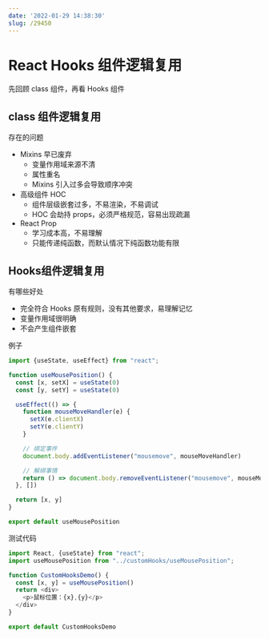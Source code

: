 ```yaml
---
date: '2022-01-29 14:38:30'
slug: /29450
---
```


# React Hooks 组件逻辑复用

先回顾 class 组件，再看 Hooks 组件

## class 组件逻辑复用

存在的问题

- Mixins 早已废弃
  - 变量作用域来源不清
  - 属性重名
  - Mixins 引入过多会导致顺序冲突
- 高级组件 HOC
  - 组件层级嵌套过多，不易渲染，不易调试
  - HOC 会劫持 props，必须严格规范，容易出现疏漏
- React Prop
  - 学习成本高，不易理解
  - 只能传递纯函数，而默认情况下纯函数功能有限

## Hooks组件逻辑复用

有哪些好处

- 完全符合 Hooks 原有规则，没有其他要求，易理解记忆
- 变量作用域很明确
- 不会产生组件嵌套

例子

```js
import {useState, useEffect} from "react";

function useMousePosition() {
  const [x, setX] = useState(0)
  const [y, setY] = useState(0)

  useEffect(() => {
    function mouseMoveHandler(e) {
      setX(e.clientX)
      setY(e.clientY)
    }

    // 绑定事件
    document.body.addEventListener("mousemove", mouseMoveHandler)

    // 解绑事情
    return () => document.body.removeEventListener("mousemove", mouseMoveHandler)
  }, [])

  return [x, y]
}

export default useMousePosition
```

测试代码

```js
import React, {useState} from "react";
import useMousePosition from "../customHooks/useMousePosition";

function CustomHooksDemo() {
  const [x, y] = useMousePosition()
  return <div>
    <p>鼠标位置：{x},{y}</p>
  </div>
}

export default CustomHooksDemo
```



